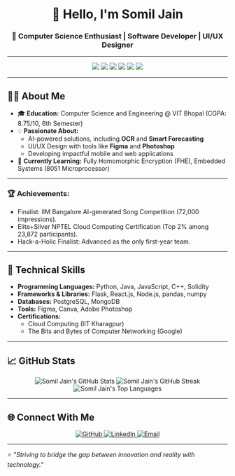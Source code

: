 <h1 align="center">👋 Hello, I'm Somil Jain</h1>
<h3 align="center">🚀 Computer Science Enthusiast | Software Developer | UI/UX Designer</h3>

---

<p align="center">
  <img src="https://img.shields.io/badge/Programming-Python-blue?style=for-the-badge&logo=python&logoColor=white" />
  <img src="https://img.shields.io/badge/Framework-Flask-lightgrey?style=for-the-badge&logo=flask&logoColor=white" />
  <img src="https://img.shields.io/badge/Frontend-React-blue?style=for-the-badge&logo=react&logoColor=white" />
  <img src="https://img.shields.io/badge/Android-Kotlin-brightgreen?style=for-the-badge&logo=kotlin&logoColor=white" />
  <img src="https://img.shields.io/badge/Database-PostgreSQL-blue?style=for-the-badge&logo=postgresql&logoColor=white" />
  <img src="https://img.shields.io/badge/Design-Figma-yellow?style=for-the-badge&logo=figma&logoColor=white" />
</p>

---

## 👨‍💻 About Me
- 🎓 **Education:** Computer Science and Engineering @ VIT Bhopal (CGPA: 8.75/10, 6th Semester)
- 💡 **Passionate About:**  
  - AI-powered solutions, including **OCR** and **Smart Forecasting**  
  - UI/UX Design with tools like **Figma** and **Photoshop**  
  - Developing impactful mobile and web applications  
- 🌱 **Currently Learning:** Fully Homomorphic Encryption (FHE), Embedded Systems (8051 Microprocessor)

---



### 🏆 **Achievements:**  
- Finalist: IIM Bangalore AI-generated Song Competition (72,000 impressions).  
- Elite+Silver NPTEL Cloud Computing Certification (Top 2% among 23,872 participants).  
- Hack-a-Holic Finalist: Advanced as the only first-year team.  

---

## 🔧 Technical Skills
- **Programming Languages:** Python, Java, JavaScript, C++, Solidity  
- **Frameworks & Libraries:** Flask, React.js, Node.js, pandas, numpy  
- **Databases:** PostgreSQL, MongoDB  
- **Tools:** Figma, Canva, Adobe Photoshop  
- **Certifications:**  
  - Cloud Computing (IIT Kharagpur)  
  - The Bits and Bytes of Computer Networking (Google)  

---

## 📈 GitHub Stats
<p align="center">
  <img src="https://github-readme-stats.vercel.app/api?username=Somil2104&show_icons=true&theme=radical" alt="Somil Jain's GitHub Stats" />
  <img src="https://github-readme-streak-stats.herokuapp.com/?user=Somil2104&theme=radical" alt="Somil Jain's GitHub Streak" />
  <img src="https://github-readme-stats.vercel.app/api/top-langs/?username=Somil2104&layout=compact&theme=radical" alt="Somil Jain's Top Languages" />
</p>

---

## 🌐 Connect With Me
<p align="center">
  <a href="https://github.com/Somil2104" target="_blank">
    <img src="https://img.shields.io/badge/GitHub-black?style=for-the-badge&logo=github&logoColor=white" alt="GitHub" />
  </a>
  <a href="https://www.linkedin.com/in/somil-jain-183ba9247/" target="_blank">
    <img src="https://img.shields.io/badge/LinkedIn-blue?style=for-the-badge&logo=linkedin&logoColor=white" alt="LinkedIn" />
  </a>
  <a href="mailto:somiljain2104@gmail.com" target="_blank">
    <img src="https://img.shields.io/badge/Email-red?style=for-the-badge&logo=gmail&logoColor=white" alt="Email" />
  </a>
</p>

---

⭐️ *"Striving to bridge the gap between innovation and reality with technology."*
